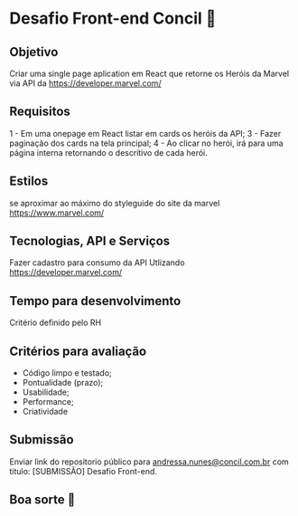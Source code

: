 # Desafio Front-end Concil 🧙

## Objetivo 
Criar uma single page aplication em React que retorne os Heróis da Marvel via API da https://developer.marvel.com/

## Requisitos
1 - Em uma onepage em React listar em cards os heróis da API;
3 - Fazer paginação dos cards na tela principal;
4 - Ao clicar no herói, irá para uma página interna retornando o descritivo de cada herói.

## Estilos
se aproximar ao máximo do styleguide do site da marvel https://www.marvel.com/

## Tecnologias, API e Serviços
Fazer cadastro para consumo da API Utlizando https://developer.marvel.com/

## Tempo para desenvolvimento
Critério definido pelo RH

## Critérios para avaliação

- Código limpo e testado;
- Pontualidade (prazo);
- Usabilidade;
- Performance;
- Criatividade

## Submissão
Enviar link do repositorio público para andressa.nunes@concil.com.br com titulo: [SUBMISSÃO] Desafio Front-end. 

## Boa sorte 🚀
